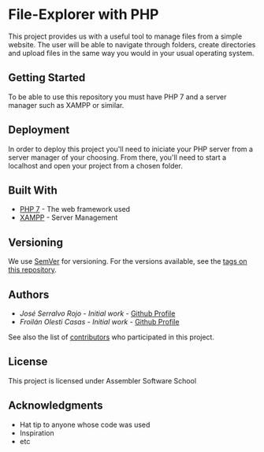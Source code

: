 # File-Explorer with PHP

This project provides us with a useful tool to manage files from a simple website. The user will be able to navigate through folders, create directories and upload files in the same way you would in your usual operating system.

## Getting Started

To be able to use this repository you must have PHP 7 and a server manager such as XAMPP or similar. 


## Deployment

In order to deploy this project you'll need to iniciate your PHP server from a server manager of your choosing. From there, you'll need to start a localhost and open your project from a chosen folder.

## Built With

* [PHP 7](https://www.php.net/manual/es/intro-whatis.php) - The web framework used
* [XAMPP](https://www.apachefriends.org/es/index.html) - Server Management


## Versioning

We use [SemVer](http://semver.org/) for versioning. For the versions available, see the [tags on this repository](https://github.com/your/project/tags). 

## Authors

* *José Serralvo Rojo* - *Initial work* - [Github Profile](https://github.com/joserra-15)
* *Froilán Olesti Casas* - *Initial work* - [Github Profile](https://github.com/frolesti)

See also the list of [contributors](https://github.com/your/project/contributors) who participated in this project.

## License

This project is licensed under Assembler Software School 

## Acknowledgments

* Hat tip to anyone whose code was used
* Inspiration
* etc

